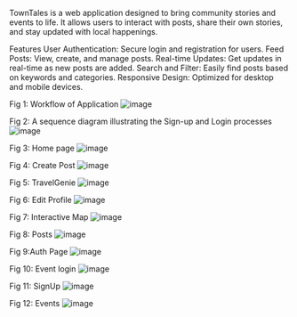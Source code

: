 
TownTales is a web application designed to bring community stories and events to life. It allows users to interact with posts, share their own stories, and stay updated with local happenings.

Features
User Authentication: Secure login and registration for users.
Feed Posts: View, create, and manage posts.
Real-time Updates: Get updates in real-time as new posts are added.
Search and Filter: Easily find posts based on keywords and categories.
Responsive Design: Optimized for desktop and mobile devices.





Fig 1: Workflow of Application
![image](https://github.com/user-attachments/assets/bb23298f-6b61-4daf-882f-01d1d091760c)


 
Fig 2: A sequence diagram illustrating the Sign-up and Login processes
![image](https://github.com/user-attachments/assets/8a368a67-4c77-412d-9c5a-b1f875244643)





Fig 3: Home page
![image](https://github.com/user-attachments/assets/71b6b5dc-35b2-400a-a848-57a9b16f58ec)

Fig 4: Create Post 
![image](https://github.com/user-attachments/assets/8e761374-c641-4504-acf2-e49f767426a5)


Fig 5: TravelGenie 
![image](https://github.com/user-attachments/assets/d461542b-fe24-427c-95d1-147d024386b3)

Fig 6: Edit Profile 
![image](https://github.com/user-attachments/assets/ab484d25-ff92-470f-93d3-dae53521e637)

Fig 7: Interactive Map 
![image](https://github.com/user-attachments/assets/a22c7af3-a58b-4087-b484-00aef7e4607a)

Fig 8: Posts 
![image](https://github.com/user-attachments/assets/29690864-2692-426b-bd4e-f0bcd8fe3758)

Fig 9:Auth Page 
![image](https://github.com/user-attachments/assets/17510160-34d3-49f5-b53b-815da4916bea)

Fig 10: Event login 
![image](https://github.com/user-attachments/assets/7badb203-c281-4632-9bb7-d7832e48d370)

Fig 11: SignUp 
![image](https://github.com/user-attachments/assets/2cc21a96-0ffa-415a-84c2-822731e93e81)

Fig 12: Events 
![image](https://github.com/user-attachments/assets/92060227-b7d4-4047-a331-30f2fe64c397)





